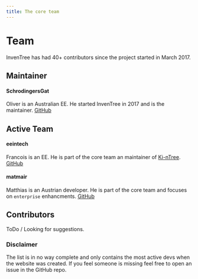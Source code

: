```yaml
---
title: The core team
---
```


# Team

InvenTree has had 40+ contributors since the project started in March 2017.

## Maintainer

#### SchrodingersGat
Oliver is an Australian EE. He started InvenTree in 2017 and is the maintainer.
[GitHub](https://github.com/SchrodingersGat)

## Active Team

#### eeintech
Francois is an EE. He is part of the core team an maintainer of [Ki-nTree](https://github.com/sparkmicro/Ki-nTree).
[GitHub](https://github.com/eeintech)

#### matmair
Matthias is an Austrian developer. He is part of the core team and focuses on `enterprise` enhancments.
[GitHub](https://github.com/matmair)

## Contributors
ToDo / Looking for suggestions.


### Disclaimer
The list is in no way complete and only contains the most active devs when the website was created. If you feel someone is missing feel free to open an issue in the GitHub repo.

